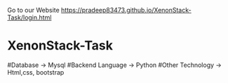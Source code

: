 Go to our Website https://pradeep83473.github.io/XenonStack-Task/login.html

# XenonStack-Task

#Database -> Mysql
#Backend Language -> Python
#Other Technology -> Html,css, bootstrap



